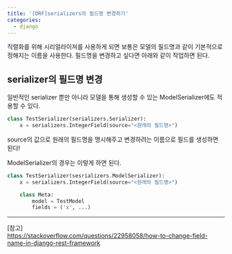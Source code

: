 ```yaml
---
title: '[DRF]serializers의 필드명 변경하기'
categories:
  - django
---
```


직렬화를 위해 시리얼라이져를 사용하게 되면 보통은 모델의 필드명과 같이 기본적으로 정해지는 이름을 사용한다. 필드명을 변경하고 싶다면 아래와 같이 작업하면 된다.

## serializer의 필드명 변경

일반적인 serializer 뿐만 아니라 모델을 통해 생성할 수 있는 ModelSerializer에도 적용할 수 있다.

```python
class TestSerializer(serializers.Serializer):
    x = serializers.IntegerField(source="<원래의 필드명>")


```

source의 값으로 원래의 필드명을 명시해주고 변경하려는 이름으로 필드를 생성하면 된다!

ModelSerializer의 경우는 이렇게 하면 된다.

```python
class TestSerializer(sesrializers.ModelSerializer):
    x = serializers.IntegerField(source="<원래의 필드명>")

    class Meta:
        model = TestModel
        fields = ('x', ...)
```

---

[참고]  
https://stackoverflow.com/questions/22958058/how-to-change-field-name-in-django-rest-framework
